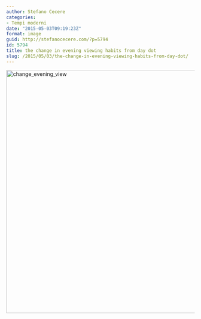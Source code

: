 ```yaml
---
author: Stefano Cecere
categories:
- Tempi moderni
date: "2015-05-03T09:19:23Z"
format: image
guid: http://stefanocecere.com/?p=5794
id: 5794
title: the change in evening viewing habits from day dot
slug: /2015/05/03/the-change-in-evening-viewing-habits-from-day-dot/
---
```


<img src="http://stefanocecere.com/wp-content/uploads/sites/3/2015/05/change_evening_view.jpg" alt="change_evening_view" width="915" height="651" class="alignnone size-full wp-image-5795" srcset="http://stefanocecere.com/wp-content/uploads/sites/3/2015/05/change_evening_view.jpg 915w, http://stefanocecere.com/wp-content/uploads/sites/3/2015/05/change_evening_view-300x213.jpg 300w" sizes="(max-width: 915px) 100vw, 915px" />
